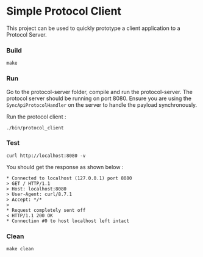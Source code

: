 # Simple Protocol Client

This project can be used to quickly prototype a client application to a Protocol Server. 

### Build

```
make
```

### Run

Go to the protocol-server folder, compile and run the protocol-server. The protocol server should be running on port 8080. 
Ensure you are using the `SyncApiProtocolHandler` on the server to handle the payload synchronously.

Run the protocol client :
```
./bin/protocol_client
```

### Test

```
curl http://localhost:8080 -v
```

You should get the response as shown below :
```
* Connected to localhost (127.0.0.1) port 8080
> GET / HTTP/1.1
> Host: localhost:8080
> User-Agent: curl/8.7.1
> Accept: */*
>
* Request completely sent off
< HTTP/1.1 200 OK
* Connection #0 to host localhost left intact
```

### Clean

```
make clean
```